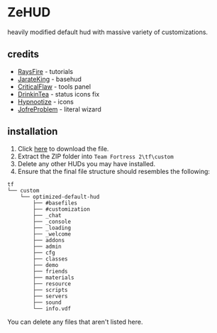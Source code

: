 # ZeHUD #
heavily modified default hud with massive variety of customizations.
## credits ##
- [RaysFire](https://github.com/raysfire) - tutorials
- [JarateKing](https://github.com/JarateKing) - basehud
- [CriticalFlaw](https://github.com/CriticalFlaw) - tools panel
- [DrinkinTea](https://github.com/DrinkinTea22) - status icons fix
- [Hypnootize](https://github.com/Hypnootize) - icons
- [JofreProblem](https://github.com/Jofre-Problem) - literal wizard
## installation ##
1. Click [here](https://github.com/bo0bsy/ZeHud/archive/refs/heads/master.zip) to download the file.
2. Extract the ZIP folder into `Team Fortress 2\tf\custom`
3. Delete any other HUDs you may have installed.
4. Ensure that the final file structure should resembles the following:
```
tf
└── custom
    └── optimized-default-hud
        ├── #basefiles
        ├── #customization
        ├── _chat
        ├── _console
        ├── _loading
        ├── _welcome
        ├── addons
        ├── admin
        ├── cfg
        ├── classes
        ├── demo
        ├── friends
        ├── materials
        ├── resource
        ├── scripts
        ├── servers
        ├── sound
        └── info.vdf
```
You can delete any files that aren't listed here.
